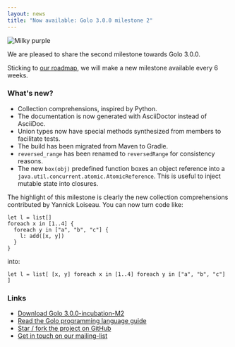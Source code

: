 ```yaml
---
layout: news
title: "Now available: Golo 3.0.0 milestone 2"
---
```


![Milky purple](https://farm4.staticflickr.com/3703/19519045144_ee31ca0585_c.jpg)

We are pleased to share the second milestone towards Golo 3.0.0.

Sticking to [our roadmap](https://wiki.eclipse.org/Golo/Roadmap-v3.0), we will make a new
milestone available every 6 weeks.

### What's new?

* Collection comprehensions, inspired by Python.
* The documentation is now generated with AsciiDoctor instead of AsciiDoc.
* Union types now have special methods synthesized from members to facilitate tests.
* The build has been migrated from Maven to Gradle.
* `reversed_range` has been renamed to `reversedRange` for consistency reasons.
* The new `box(obj)` predefined function boxes an object reference into a `java.util.concurrent.atomic.AtomicReference`. This is useful to inject mutable state into closures.

The highlight of this milestone is clearly the new collection comprehensions contributed by Yannick Loiseau.
You can now turn code like:

```golo
let l = list[]
foreach x in [1..4] {
  foreach y in ["a", "b", "c"] {
    l: add([x, y])
  }
}
```

into:

```golo
let l = list[ [x, y] foreach x in [1..4] foreach y in ["a", "b", "c"] ]
```

### Links

* [Download Golo 3.0.0-incubation-M2](/download/)
* [Read the Golo programming language guide](/documentation/next)
* [Star / fork the project on GitHub](https://github.com/eclipse/golo-lang)
* [Get in touch on our mailing-list](https://dev.eclipse.org/mailman/listinfo/golo-dev)
